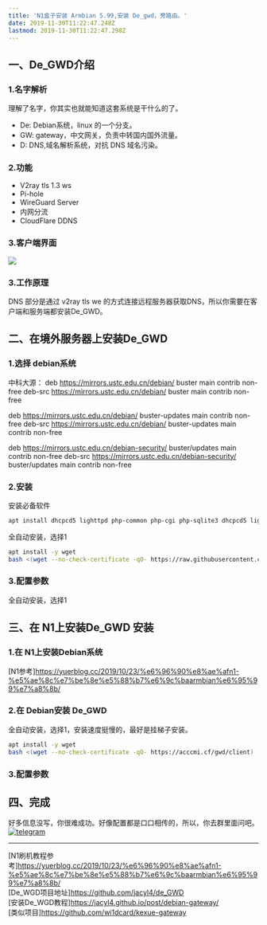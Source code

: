 ```yaml
---
title: 'N1盒子安装 Armbian 5.99,安装 De_gwd，旁路由。'
date: 2019-11-30T11:22:47.248Z
lastmod: 2019-11-30T11:22:47.298Z
---
```

## 一、De_GWD介绍

### 1.名字解析
理解了名字，你其实也就能知道这套系统是干什么的了。
    
- De: Debian系统，linux 的一个分支。     
- GW: gateway，中文网关，负责中转国内国外流量。  
- D: DNS,域名解析系统，对抗 DNS 域名污染。     

### 2.功能
- V2ray tls 1.3 ws   
- Pi-hole    
- WireGuard Server   
- 内网分流
- CloudFlare DDNS   

### 3.客户端界面  

![](https://img.suan.su/Screen-Shot-2019-12-03-20-40-29.31.png)
### 3.工作原理
DNS 部分是通过 v2ray tls we 的方式连接远程服务器获取DNS，所以你需要在客户端和服务端都安装De_GWD。

## 二、在境外服务器上安装De_GWD
### 1.选择 debian系统
中科大源：
deb https://mirrors.ustc.edu.cn/debian/ buster main contrib non-free
deb-src https://mirrors.ustc.edu.cn/debian/ buster main contrib non-free

deb https://mirrors.ustc.edu.cn/debian/ buster-updates main contrib non-free
deb-src https://mirrors.ustc.edu.cn/debian/ buster-updates main contrib non-free

deb https://mirrors.ustc.edu.cn/debian-security/ buster/updates main contrib non-free
deb-src https://mirrors.ustc.edu.cn/debian-security/ buster/updates main contrib non-free

### 2.安装
安装必备软件
```bash
apt install dhcpcd5 lighttpd php-common php-cgi php-sqlite3 dhcpcd5 lighttpd php-common php-cgi php-sqlite3 
```
全自动安装，选择1
```bash
apt install -y wget
bash <(wget --no-check-certificate -qO- https://raw.githubusercontent.com/jacyl4/de_GWD/master/server)
```
### 3.配置参数

全自动安装，选择1
## 三、在 N1上安装De_GWD 安装
### 1.在 N1上安装Debian系统
[N1参考]<https://yuerblog.cc/2019/10/23/%e6%96%90%e8%ae%afn1-%e5%ae%8c%e7%be%8e%e5%88%b7%e6%9c%baarmbian%e6%95%99%e7%a8%8b/> 
### 2.在 Debian安装 De_GWD
全自动安装，选择1，安装速度挺慢的，最好是挂梯子安装。
```bash
apt install -y wget
bash <(wget --no-check-certificate -qO- https://acccmi.cf/gwd/client)
```
### 3.配置参数

## 四、完成

好多信息没写，你很难成功。好像配置都是口口相传的，所以，你去群里面问吧。[![telegram](https://i.loli.net/2019/10/23/Ol9PX7io5b3hZsz.png)](https://t.me/de_GWD)

-----
[N1刷机教程参考]<https://yuerblog.cc/2019/10/23/%e6%96%90%e8%ae%afn1-%e5%ae%8c%e7%be%8e%e5%88%b7%e6%9c%baarmbian%e6%95%99%e7%a8%8b/>    
[De_WGD项目地址]<https://github.com/jacyl4/de_GWD>    
[安装De_WGD教程]<https://jacyl4.github.io/post/debian-gateway/>    
[类似项目]<https://github.com/wi1dcard/kexue-gateway>
